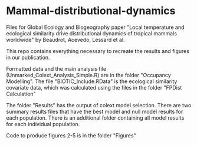 # Mammal-distributional-dynamics

Files for Global Ecology and Biogeography paper "Local temperature and ecological similarity drive distributional dynamics of tropical mammals worldwide" by Beaudrot, Acevedo, Lessard et al.

This repo contains everything necessary to recreate the results and figures in our publication. 

Formatted data and the main analysis file (Unmarked_Colext_Analysis_Simple.R) are in the folder "Occupancy Modelling". The file "BIOTIC_Include.RData" is the ecological similarity covariate data, which was calculated using the files in the folder "FPDist Calculation"

The folder "Results" has the output of colext model selection. There are two summary results files that have the best model and null model results for each population. There is an additional folder containing all model results for each individual population.

Code to produce figures 2-5 is in the folder "Figures"
